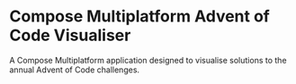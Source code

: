 # Compose Multiplatform Advent of Code Visualiser

A Compose Multiplatform application designed to visualise solutions to the annual Advent of Code challenges.
